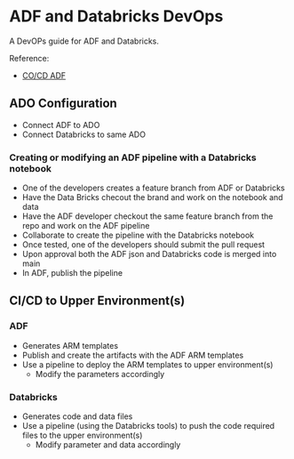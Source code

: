 # ADF and Databricks DevOps

A DevOPs guide for ADF and Databricks.

Reference:
- [CO/CD ADF](https://docs.microsoft.com/en-us/azure/data-factory/continuous-integration-deployment)

## ADO Configuration

- Connect ADF to ADO
- Connect Databricks to same ADO

### Creating or modifying an ADF pipeline with a Databricks notebook

- One of the developers creates a feature branch from ADF or Databricks
- Have the Data Bricks checout the brand and work on the notebook and data
- Have the ADF developer checkout the same feature branch from the repo and work on the ADF pipeline
- Collaborate to create the pipeline with the Databricks notebook
- Once tested, one of the developers should submit the pull request
- Upon approval both the ADF json and Databricks code is merged into main
- In ADF, publish the pipeline

## CI/CD to Upper Environment(s)

### ADF

- Generates ARM templates
- Publish and create the artifacts with the ADF ARM templates
- Use a pipeline to deploy the ARM templates to upper environment(s)
  - Modify the parameters accordingly

### Databricks

- Generates code and data files
- Use a pipeline (using the Databricks tools) to push the code required files to the upper environment(s)
  - Modify parameter and data accordingly
